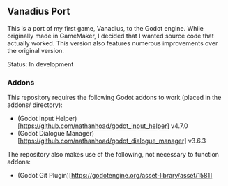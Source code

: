 ## Vanadius Port

This is a port of my first game, Vanadius, to the Godot engine. While originally made in GameMaker, I decided that I wanted source code that actually worked. This version also features numerous improvements over the original version.

Status: In development


### Addons

This repository requires the following Godot addons to work (placed in the addons/ directory):

* (Godot Input Helper)[https://github.com/nathanhoad/godot_input_helper] v4.7.0
* (Godot Dialogue Manager)[https://github.com/nathanhoad/godot_dialogue_manager] v3.6.3

The repository also makes use of the following, not necessary to function addons:

* (Godot Git Plugin)[https://godotengine.org/asset-library/asset/1581]
